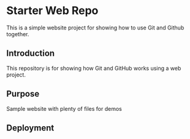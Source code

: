 # Starter Web Repo

This is a simple website project for showing how to use Git and Github together.

## Introduction

This repository is for showing how Git and GitHub works using a web project.

## Purpose

Sample website with plenty of files for demos

## Deployment
